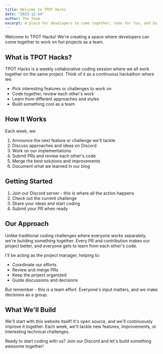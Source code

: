 ```yaml
---
title: Welcome to TPOT Hacks
date: "2023-12-24"
author: The Team
excerpt: A place for developers to come together, code for fun, and build something awesome as a team.
---
```


Welcome to TPOT Hacks! We're creating a space where developers can come together to work on fun projects as a team.

## What is TPOT Hacks?

TPOT Hacks is a weekly collaborative coding session where we all work together on the same project. Think of it as a continuous hackathon where we:
- Pick interesting features or challenges to work on
- Code together, review each other's work
- Learn from different approaches and styles
- Build something cool as a team

## How It Works

Each week, we:
1. Announce the next feature or challenge we'll tackle
2. Discuss approaches and ideas on Discord
3. Work on our implementations
4. Submit PRs and review each other's code
5. Merge the best solutions and improvements
6. Document what we learned in our blog

## Getting Started

1. Join our Discord server - this is where all the action happens
2. Check out the current challenge
3. Share your ideas and start coding
4. Submit your PR when ready

## Our Approach

Unlike traditional coding challenges where everyone works separately, we're building something together. Every PR and contribution makes our project better, and everyone gets to learn from each other's code.

I'll be acting as the project manager, helping to:
- Coordinate our efforts
- Review and merge PRs
- Keep the project organized
- Guide discussions and decisions

But remember - this is a team effort. Everyone's input matters, and we make decisions as a group.

## What We'll Build

We'll start with this website itself! It's open source, and we'll continuously improve it together. Each week, we'll tackle new features, improvements, or interesting technical challenges.

Ready to start coding with us? Join our Discord and let's build something awesome together! 
